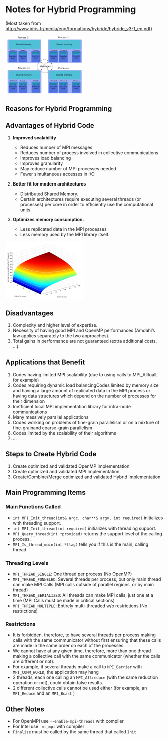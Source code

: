 # Notes for Hybrid Programming 
(Most taken from http://www.idris.fr/media/eng/formations/hybride/hybride_v3-1_en.pdf)

<img src="./images/Hybrid_Architecture.png" width="50%"/>

## Reasons for Hybrid Programming
## Advantages of Hybrid Code
1. **Improved scalability** 
    - Reduces number of MPI messages
    - Reduces number of process involved in collective communications
    - Improves load balancing
    - Improves granularity
    - May reduce number of MPI processes needed
    - Fewer simultaneous accesses in I/O
    
2. **Better fit for modern architectures**
    - Distributed Shared Memory.
    - Certain architectures require executing several threads (or processes) per core in order to efficiently use the computational units.

3. **Optimizes memory consumption.**
    - Less replicated data in the MPI processes
    - Less memory used by the MPI library itself.

<img src="./images/Hybrid_Memory_Savings.png" width="50%"/>

## Disadvantages
1. Complexity and higher level of expertise.
2. Necessity of having good MPI and OpenMP performances (Amdahl’s law applies separately to the two approaches).
3. Total gains in performance are not guaranteed (extra additional costs, ...).


## Applications that Benefit
1. Codes having limited MPI scalability (due to using calls to MPI_Alltoall, for example)
2. Codes requiring dynamic load balancingCodes limited by memory size and having a large amount of replicated data in the MPI process or having data structures which depend on the number of processes for their dimension
3. Inefficient local MPI implementation library for intra-node communications
4. Many massively parallel applications
5. Codes working on problems of fine-grain parallelism or on a mixture of fine-grainand coarse-grain parallelism
6. Codes limited by the scalability of their algorithms
7. ...
## Steps to Create Hybrid Code
1. Create optimized and validated OpenMP Implementation
2. Create optimized and validated MPI Implementation
3. Create/Combine/Merge optimized and validated Hybrid Implementation

## Main Programming Items

### Main Functions Called
- `int MPI_Init_thread(int& argc, char**& argv, int required)` initializes with threading support.
- `int MPI_Init_thread(int required)` initializes with threading support.
- `MPI_Query_thread(int *provided)` returns the support level of the calling process.
- `MPI_Is_thread_main(int *flag)` tells you if this is the main, calling thread.


### Threading Levels 
- `MPI_THREAD_SINGLE`: One thread per process (No OpenMP)
- `MPI_THREAD_FUNNELED`: Several threads per process, but only main thread can make MPI Calls (MPI calls outside of parallel regions, or by main thread)
- `MPI_THREAD_SERIALIZED`: All threads can make MPI calls, just one at a time (MPI Calls must be made in critical sections)
- `MPI_THREAD_MULTIPLE`: Entirely multi-threaded w/o restrictions (No restrictions)

### Restrictions
- It is forbidden, therefore, to have several threads per process making calls with the same communicator without first ensuring that these calls are made in the same order on each of the processes.
- We cannot have at any given time, therefore, more than one thread making a collective call with the same communicator (whether the calls are different or not).
- For example, if several threads make a call to `MPI_Barrier` with `MPI_COMM_WORLD`, the application may hang
- 2 threads, each one calling an `MPI_Allreduce` (with the same reduction operation or not), could obtain false results.
- 2 different collective calls cannot be used either (for example, an `MPI_Reduce` and an `MPI_Bcast` )
## Other Notes
- For OpenMPI use `--enable-mpi-threads` with compiler
- For Intel use `-mt_mpi` with compiler
- `Finalize` must be called by the same thread that called `Init`
